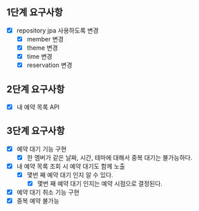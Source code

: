 ## 1단계 요구사항
- [x] repository jpa 사용하도록 변경
  - [x] member 변경
  - [x] theme 변경
  - [x] time 변경
  - [x] reservation 변경

## 2단계 요구사항
- [x] 내 예약 목록 API

## 3단계 요구사항
- [x] 예약 대기 기능 구현
  - [x] 한 멤버가 같은 날짜, 시간, 테마에 대해서 중복 대기는 불가능하다.
- [x] 내 예약 목록 조회 시 예약 대기도 함께 노출
  - [x] 몇번 째 예약 대기 인지 알 수 있다.
    - [x] 몇번 째 예약 대기 인지는 예약 시점으로 결정된다.
- [x] 예약 대기 취소 기능 구현
- [x] 중복 예약 불가능
